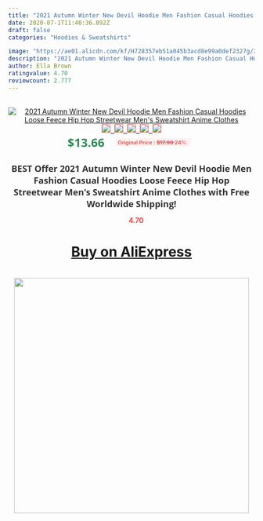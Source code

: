 ```yaml
---
title: "2021 Autumn Winter New Devil Hoodie Men Fashion Casual Hoodies Loose Feece Hip Hop Streetwear Men's Sweatshirt Anime Clothes"
date: 2020-07-1T11:40:36.892Z
draft: false
categories: "Hoodies & Sweatshirts"

image: "https://ae01.alicdn.com/kf/H728357eb51a045b3acd8e99a0def2327g/2021-Autumn-Winter-New-Devil-Hoodie-Men-Fashion-Casual-Hoodies-Loose-Feece-Hip-Hop-Streetwear-Men.png_220x220.png"
description: "2021 Autumn Winter New Devil Hoodie Men Fashion Casual Hoodies Loose Feece Hip Hop Streetwear Men's Sweatshirt Anime Clothes"
author: Ella Brown
ratingvalue: 4.70
reviewcount: 2.777
---
```

<br>
<div style="text-align: center;">
<a href="https://s.click.aliexpress.com/e/_991H41" target="_blank" rel="nofollow noopener noreferrer"><img alt="2021 Autumn Winter New Devil Hoodie Men Fashion Casual Hoodies Loose Feece Hip Hop Streetwear Men's Sweatshirt Anime Clothes" class="magnifier-image" src="https://ae01.alicdn.com/kf/H728357eb51a045b3acd8e99a0def2327g/2021-Autumn-Winter-New-Devil-Hoodie-Men-Fashion-Casual-Hoodies-Loose-Feece-Hip-Hop-Streetwear-Men.png_220x220.png_640x640.jpg">
<br>
<img style="border:1px solid salmon" src="https://ae01.alicdn.com/kf/H728357eb51a045b3acd8e99a0def2327g/2021-Autumn-Winter-New-Devil-Hoodie-Men-Fashion-Casual-Hoodies-Loose-Feece-Hip-Hop-Streetwear-Men.png_120x120.jpg">&nbsp;&nbsp;<img style="border:1px solid salmon" src="https://ae01.alicdn.com/kf/H3b6839c05c7242a7ada51fb4c5055f12h/2021-Autumn-Winter-New-Devil-Hoodie-Men-Fashion-Casual-Hoodies-Loose-Feece-Hip-Hop-Streetwear-Men.png_120x120.jpg">&nbsp;&nbsp;<img style="border:1px solid salmon" src="https://ae01.alicdn.com/kf/Ha5bddc4e9905455c8770eb0e080241ccD/2021-Autumn-Winter-New-Devil-Hoodie-Men-Fashion-Casual-Hoodies-Loose-Feece-Hip-Hop-Streetwear-Men.png_120x120.jpg">&nbsp;&nbsp;<img style="border:1px solid salmon" src="https://ae01.alicdn.com/kf/H52e65f06068548a5b80ec3969cae4c2aA/2021-Autumn-Winter-New-Devil-Hoodie-Men-Fashion-Casual-Hoodies-Loose-Feece-Hip-Hop-Streetwear-Men.png_120x120.jpg">&nbsp;&nbsp;<img style="border:1px solid salmon" src="https://ae01.alicdn.com/kf/H656510a6725941eb82633f255b8973bbw/2021-Autumn-Winter-New-Devil-Hoodie-Men-Fashion-Casual-Hoodies-Loose-Feece-Hip-Hop-Streetwear-Men.png_120x120.jpg"></a></div><br0>
<div style="text-align: center;"><span style="background-color: white; border: 0px; box-sizing: border-box; color: seagreen; display: inline-block; font-family: &quot;open sans&quot; , &quot;arial&quot; , &quot;helvetica&quot; , sans-serif , &quot;heiti&quot;; font-size: 24px; font-stretch: inherit; font-weight: 700; line-height: inherit; margin: 0px 10px 0px 0px; padding: 0px; vertical-align: middle;">$13.66 </span>
<span style="background: rgb(255 , 241 , 241); border-radius: 3px; border: 0px; box-sizing: border-box; color: #ff4747; display: inline-block; font-family: inherit; font-size: 12px; font-stretch: inherit; font-style: inherit; font-variant: inherit; font-weight: 600; line-height: inherit; margin: 0px; padding: 2px 5px; transform: scale(0.9); vertical-align: middle;">Original Price : <b style="text-decoration: line-through;">$17.98 </b> 24%&nbsp;&nbsp;</span></div>
<h1 style="color: #333333; display: inline-block; font-family: &quot;open sans&quot; , &quot;arial&quot; , &quot;helvetica&quot; , sans-serif , &quot;heiti&quot;; font-size: 18px; font-stretch: inherit; font-weight: 700; text-align: center;">BEST Offer 2021 Autumn Winter New Devil Hoodie Men Fashion Casual Hoodies Loose Feece Hip Hop Streetwear Men's Sweatshirt Anime Clothes with Free Worldwide Shipping!</h1>
<div style="color: #ff4747; text-align: center;">
<img src="https://4.bp.blogspot.com/-M0ZcTcb-5uY/XleCXlxnR4I/AAAAAAAAAEc/OrjgMkXV1oMQFaCRZj5HQwOCBcu3w1FegCPcBGAYYCw/s1600/star.png" style="height: 15px;">&nbsp;<b>4.70</b></div>
<div class="button_cont" align="center"><a class="buynow_a" href="https://s.click.aliexpress.com/e/_991H41" target="_blank" rel="nofollow noopener noreferrer"><H1>Buy on AliExpress</H1></a></div><br>
<div class="separator" style="clear: both; text-align: center;">
<img src="https://lh3.googleusercontent.com/-pTy5HemUv9M/XlePHvY0dAI/AAAAAAAAAE4/0nX5iRUoIWY8eMW9Dpxeirr157OZliDIgCLcBGAsYHQ/s1600/badge.gif" width="480">
</div>
